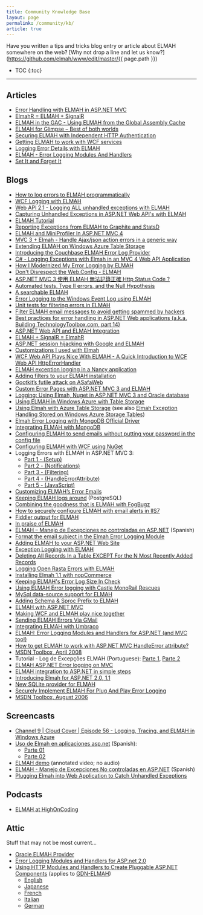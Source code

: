 ```yaml
---
title: Community Knowledge Base
layout: page
permalink: /community/kb/
article: true
---
```


Have you written a tips and tricks blog entry or article about ELMAH somewhere
on the web? [Why not drop a line and let us know?](https://github.com/elmah/www/edit/master/{{ page.path }})

* TOC
{:toc}

---

## Articles

  * [Error Handling with ELMAH in ASP.NET MVC](http://www.devcurry.com/2012/05/error-handling-elmah-in-aspnet-mvc.html)
  * [ElmahR = ELMAH + SignalR](http://www.codeproject.com/Articles/377394/ElmahR-equals-ELMAH-plus-SignalR)
  * [ELMAH in the GAC - Using ELMAH from the Global Assembly Cache](http://www.codeproject.com/KB/aspnet/elmahGAC.aspx)
  * [ELMAH for Glimpse – Best of both worlds](http://www.codeproject.com/KB/aspnet/elmah4glimpse.aspx)
  * [Securing ELMAH with Independent HTTP Authentication ](http://dotnetslackers.com/articles/aspnet/Securing-ELMAH-with-Independent-HTTP-Authentication.aspx)
  * [Getting ELMAH to work with WCF services](http://dotnetslackers.com/articles/aspnet/Getting-ELMAH-to-work-with-WCF-services.aspx)
  * [Logging Error Details with ELMAH](http://www.asp.net/learn/hosting/tutorial-14-cs.aspx)
  * [ELMAH - Error Logging Modules And Handlers](http://dotnetslackers.com/articles/aspnet/ErrorLoggingModulesAndHandlers.aspx)
  * [Set It and Forget It](http://www.aspnetpro.com/opinion/2007/10/asp200710jg_o/asp200710jg_o.asp)

## Blogs

  * [How to log errors to ELMAH programmatically](http://blog.elmah.io/how-to-log-errors-to-elmah-programmatically/)
  * [WCF Logging with ELMAH](http://vivekcek.wordpress.com/2014/06/24/wcf-logging-with-elmah/)
  * [Web API 2.1 - Logging ALL unhandled exceptions with ELMAH](http://jasonwatmore.com/post/2014/05/03/Getting-ELMAH-to-catch-ALL-unhandled-exceptions-in-Web-API-21.aspx)
  * [Capturing Unhandled Exceptions in ASP.NET Web API's with ELMAH](http://blogs.msdn.com/b/webdev/archive/2012/11/16/capturing-unhandled-exceptions-in-asp-net-web-api-s-with-elmah.aspx)
  * [ELMAH Tutorial](http://blog.elmah.io/elmah-tutorial/) 
  * [Reporting Exceptions from ELMAH to Graphite and StatsD](http://www.peschuster.de/2012/10/reporting-exceptions-from-elmah-to-graphite-and-statsd/)
  * [ELMAH and MiniProfiler In ASP.NET MVC 4](http://odetocode.com/Blogs/scott/archive/2012/09/11/elmah-and-miniprofiler-in-asp-net-mvc-4.aspx)
  * [MVC 3 + Elmah - Handle Ajax/json action errors in a generic way](http://plainoldstan.blogspot.co.uk/2012/08/mvc-3-elmah-handle-ajaxjson-action.html)
  * [Extending ELMAH on Windows Azure Table Storage](http://libertycode.org/post/28377288184/extending-elmah-on-windows-azure-table-storage)
  * [Introducing the Couchbase ELMAH Error Log Provider](http://blog.couchbase.com/introducing-couchbase-elmah-error-log-provider)
  * [C# - Logging Exceptions with Elmah in an MVC 4 Web API Application](http://myadventuresincoding.wordpress.com/2012/07/05/c-logging-exceptions-with-elmah-in-an-mvc-4-web-api-application/)
  * [How I Modernized My Error Logging by ELMAH](http://syeganegi.blogspot.ch/2012/07/how-i-modernized-my-error-logging-by.html)
  * [Don't Disrespect the Web.Config - ELMAH](http://blog.yeahstu.com/2012/07/03/dont-disrespect-the-web-config-elmah/)
  * [ASP.NET MVC 3 使用 ELMAH 無法記錄正確 Http Status Code ?](http://kevintsengtw.blogspot.tw/2012/06/aspnet-mvc-3-elmah-http-status-code.html)
  * [Automated tests, Type II errors, and the Null Hypothesis](http://www.ralphlavelle.net/2012/05/automated-tests-type-ii-errors-and-null.html)
  * [A searchable ELMAH](http://philipdaniels.com/?p=7)
  * [Error Logging to the Windows Event Log using ELMAH](http://avorobjovs.wordpress.com/2012/03/04/error-logging-to-the-windows-event-log-using-elmah/)
  * [Unit tests for filtering errors in ELMAH](http://www.technologytoolbox.com/blog/jjameson/archive/2012/02/29/unit-tests-for-filtering-errors-in-elmah.aspx)
  * [Filter ELMAH email messages to avoid getting spammed by hackers](http://www.technologytoolbox.com/blog/jjameson/archive/2012/02/28/filter-elmah-email-messages-to-avoid-getting-spammed-by-hackers.aspx)
  * [Best practices for error handling in ASP.NET Web applications (a.k.a. Building TechnologyToolbox.com, part 14)](http://www.technologytoolbox.com/blog/jjameson/archive/2012/01/22/building-technologytoolbox-com-part-14.aspx)
  * [ASP.NET Web API and ELMAH Integration](http://www.tugberkugurlu.com/archive/asp-net-web-api-and-elmah-integration)
  * [ELMAH + SignalR = ElmahR](http://www.robychechi.it/roby/tech-blog/elmah-signalr-elmahr)
  * [ASP.NET session hijacking with Google and ELMAH](http://www.troyhunt.com/2012/01/aspnet-session-hijacking-with-google.html)
  * [Customizations I used with Elmah](http://suburbandestiny.com/Tech/?p=647)
  * [WCF Web API Plays Nice With ELMAH - A Quick Introduction to WCF Web API HttpErrorHandler](http://www.tugberkugurlu.com/archive/wcf-web-api-plays-nice-with-elmah-a-quick-introduction-to-wcf-web-api-httperrorhandler)
  * [ELMAH exception logging in a Nancy application](http://davidduffett.net/post/11178207032/elmah-exception-logging-in-a-nancy-application)
  * [Adding filters to your ELMAH installation](http://www.diaryofaninja.com/blog/2011/09/20/adding-filters-to-your-elmah-installation)
  * [Gootkit’s futile attack on ASafaWeb](http://www.troyhunt.com/2011/09/gootkits-futile-attack-on-asafaweb.html)
  * [Custom Error Pages with ASP.NET MVC 3 and ELMAH](http://doingthedishes.com/2011/09/10/custom-errors-mvc-3-elmah.html)
  * [Logging: Using Elmah, Nuget in ASP.NET MVC 3 and Oracle database](http://basquang.wordpress.com/2011/08/25/logging-using-elmah-nuget-in-asp-net-mvc-3-and-oracle-database/)
  * [Using ELMAH in Windows Azure with Table Storage](http://www.wadewegner.com/2011/08/using-elmah-in-windows-azure-with-table-storage/)
  * [Using Elmah with Azure Table Storage](http://www.31a2ba2a-b718-11dc-8314-0800200c9a66.com/2011/07/using-elmah-with-azure-table-storage.html) (see also [Elmah Exception Handling Stored on Windows Azure Storage Tables](http://code.msdn.microsoft.com/windowsazure/Elmah-Exception-Handling-c6077265))
  * [Elmah Error Logging with MongoDB Official Driver](http://www.captaincodeman.com/2011/05/28/elmah-error-logging-official-10gen-mongodb-driver/)
  * [Integrating ELMAH with MongoDB](http://weblogs.asp.net/cibrax/archive/2011/05/27/integrating-elmha-with-mongodb.aspx)
  * [Configuring ELMAH to send emails without putting your password in the config file](http://blog.dantup.com/2011/05/configuring-elmah-to-send-emails-without-putting-your-password-in-the-config-file)
  * [Configuring ELMAH with WCF using NuGet](http://www.adilmughal.com/2011/05/configuring-elmah-with-wcf-using-nuget.html)
  * Logging Errors with ELMAH in ASP.NET MVC 3:
    * [Part 1 - (Setup)](http://joel.net/wordpress/index.php/2011/02/logging-errors-with-elmah-in-asp-net-mvc3-part1/)
    * [Part 2 - (Notifications)](http://joel.net/wordpress/index.php/2011/02/logging-errors-with-elmah-in-asp-net-mvc3-part2/)
    * [Part 3 - (Filtering)](http://joel.net/wordpress/index.php/2011/02/logging-errors-with-elmah-in-asp-net-mvc3-part3/)
    * [Part 4 - (HandleErrorAttribute)](http://joel.net/wordpress/index.php/2011/03/logging-errors-with-elmah-in-asp-net-mvc3-part4/)
    * [Part 5 - (JavaScript)](http://joel.net/wordpress/index.php/2011/03/logging-errors-with-elmah-in-asp-net-mvc3-part5/)
  * [Customizing ELMAH’s Error Emails](http://scottonwriting.net/sowblog/archive/2011/01/06/customizing-elmah-s-error-emails.aspx)
  * [Keeping ELMAH logs around](http://www.laimisnet.com/entry/agpteWJsb2dieWxzcgsLEgRQb3N0GJl1DA/) (PostgreSQL)
  * [Combining the goodness that is ELMAH with FogBugz](http://www.billforney.com/post/2010/11/01/Combining-the-goodness-that-is-ELMAH-with-FogBugz.aspx)
  * [How to securely configure ELMAH with email alerts in IIS7](http://www.grindahl.net/post/2010/07/03/how-to-securely-configure-elmah-with-email-alerts-in-iis7.aspx)
  * [Fiddler output for ELMAH](http://bugsquash.blogspot.com/2010/03/fiddler-output-for-elmah.html)
  * [In praise of ELMAH](http://mikehadlow.blogspot.com/2010/02/in-praise-of-elmah.html)
  * [ELMAH – Manejo de Excepciones no controladas en ASP.NET](http://weblogs.asp.net/carloslone/archive/2010/02/11/elmah-manejo-de-excepciones-no-controladas-en-asp-net.aspx) (Spanish)
  * [Format the email subject in the Elmah Error Logging Module](http://weblogs.asp.net/jeffwids/archive/2010/02/09/format-the-email-subject-in-the-elmah-error-logging-module.aspx)
  * [Adding ELMAH to your ASP.NET Web Site](http://www.itscodingtime.com/itscodingtime/post/Adding-ELMAH-to-your-ASPNET-Web-Site.aspx)
  * [Exception Logging with ELMAH](http://matheda.com/Blog/Details/3/Exception-Logging-with-ELMAH)
  * [Deleting All Records In a Table EXCEPT For the N Most Recently Added Records](http://scottonwriting.net/sowblog/archive/2009/10/01/163365.aspx)
  * [Logging Open Rasta Errors with ELMAH](http://www.genericerror.com/blog/2009/09/06/LoggingOpenRastaErrorsWithELMAH.aspx)
  * [Installing Elmah 1.1 with nopCommerce](http://irwinj.blogspot.com/2009/08/installing-elmah-11-with-nopcommerce.html)
  * [Keeping ELMAH's Error Log Size In Check](http://scottonwriting.net/sowblog/posts/13882.aspx)
  * [Using ELMAH Error logging with Castle MonoRail Rescues](http://www.tigraine.at/2009/07/03/using-elmah-error-logging-with-castle-monorail/)
  * [MySql data-source support for ELMAH](http://blog.leekelleher.com/2009/06/29/mysql-data-source-support-for-elmah/)
  * [Adding Schema & Sproc Prefix to ELMAH](http://stevenmaglio.blogspot.com/2009/06/adding-schema-sproc-prefix-to-elmah.html)
  * [ELMAH with ASP.NET MVC](http://darrell.mozingo.net/2009/02/19/elmah-with-aspnet-mvc/)
  * [Making WCF and ELMAH play nice together](http://will.hughesfamily.net.au/20090505/making-wcf-and-elmah-play-nice-together/)
  * [Sending ELMAH Errors Via GMail](http://scottonwriting.net/sowblog/archive/2009/05/21/163350.aspx)
  * [Integrating ELMAH with Umbraco](http://blog.leekelleher.com/2009/04/23/integrating-elmah-with-umbraco/)
  * [ELMAH: Error Logging Modules and Handlers for ASP.NET (and MVC too!)](http://www.hanselman.com/blog/ELMAHErrorLoggingModulesAndHandlersForASPNETAndMVCToo.aspx)
  * [How to get ELMAH to work with ASP.NET MVC HandleError attribute?](http://danswatik.com/index.php/2009/04/23/how-to-get-elmah-to-work-with-aspnet-mvc-handleerror-attribute/)
  * [MSDN Toolbox, April 2008](http://web.archive.org/web/20140727091008/http://msdn.microsoft.com/en-us/magazine/cc500592.aspx)
  * Tutorial - Log de Excepções ELMAH (Portuguese): [Parte 1](http://www.istomesmo.com/2008/02/07/tutorial-log-de-excepes-elmah-parte-1/), [Parte 2](http://www.istomesmo.com/2008/02/20/tutorial-log-de-excepes-elmah-parte-2/)
  * [ELMAH ASP.NET Error logging on MVC](http://www.tigraine.at/2009/04/20/elmah-aspnet-error-logging-on-mvc/)
  * [ELMAH integration to ASP.NET in simple steps](http://blog.ninethsense.com/dotnet/elmah-integration-to-aspnet-in-simple-steps/)
  * [Introducing Elmah for ASP.NET 2.0, 1.1](http://www.myonlyblog.com/2007/12/introducing-elmah-for-aspnet-20-11.html)
  * [New SQLite provider for ELMAH](http://dotnetslackers.com/community/blogs/simoneb/archive/2007/09/06/New-SQLite-provider-for-ELMAH.aspx)
  * [Securely Implement ELMAH For Plug And Play Error Logging](http://haacked.com/archive/2007/07/24/securely-implement-elmah-for-plug-and-play-error-logging.aspx)
  * [MSDN Toolbox, August 2006](http://web.archive.org/web/20150406172626/https://msdn.microsoft.com/en-us/magazine/cc163565.aspx)

## Screencasts

  * [Channel 9 \| Cloud Cover \| Episode 56 - Logging, Tracing, and ELMAH in Windows Azure](http://channel9.msdn.com/Shows/Cloud+Cover/Episode-56-Logging-Tracing-and-ELMAH-in-Windows-Azure)
  * [Uso de Elmah en aplicaciones asp.net](http://desarrollodecodigo.com/2011/08/uso-de-elmah-en-aplicaciones-asp-net/) (Spanish):
    * [Parte 01](http://www.youtube.com/watch?v=fiZVFhbESfM)
    * [Parte 02](http://www.youtube.com/watch?v=TUUf1J5JUOM)
  * [ELMAH demo](http://www.youtube.com/watch?v=xAcH41ZSksU) (annotated video; no audio)
  * [ELMAH - Manejo de Excepciones No controladas en ASP.NET](http://vimeo.com/9383613) (Spanish)
  * [Plugging Elmah into Web Application to Catch Unhandled Exceptions](http://highoncoding.com/Articles/458_Plugging_Elmah_into_Web_Application_to_Catch_Unhandled_Exceptions.aspx)

## Podcasts

  * [ELMAH at HighOnCoding](http://highoncoding.com/Podcasts/531_Atif_Aziz_Log_Errors_Using_ELMAH.aspx)

## Attic

Stuff that may not be most current...

  * [Oracle ELMAH Provider](http://dotnettemplar.net/Oracle+ELMAH+Provider.aspx)
  * [Error Logging Modules and Handlers for ASP.net 2.0](http://dotnettricks.com/blogs/andrewcainblog/archive/2006/04/18/ELMAH_for_ASPNET2_0.aspx)
  * [Using HTTP Modules and Handlers to Create Pluggable ASP.NET Components](http://msdn2.microsoft.com/en-us/library/aa479332.aspx) (applies to [GDN-ELMAH](https://bitbucket.org/raboof/elmah/downloads/GDN-ELMAH-1.0.5527-src.zip))
    * [English](http://msdn2.microsoft.com/en-us/library/aa479332.aspx)
    * [Japanese](http://msdn.microsoft.com/library/ja/jpdnaspp/htm/elmah.asp)
    * [French](http://msdn2.microsoft.com/fr-fr/library/aa479332.aspx)
    * [Italian](http://www.microsoft.com/italy/msdn/library/net/aspnet/elmah.htm)
    * [German](http://www.microsoft.com/germany/msdn/library/net/aspnet/VerwendenVonHTTPModulenUndHandlernZumErstellenVonASPNETPlugInKomponenten.mspx)